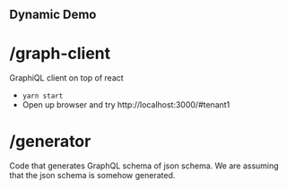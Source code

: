 ## Dynamic Demo

# /graph-client 
GraphiQL client on top of react
- `yarn start`
- Open up browser and try http://localhost:3000/#tenant1


# /generator
Code that generates GraphQL schema of json schema. We are assuming that the json schema is somehow generated.